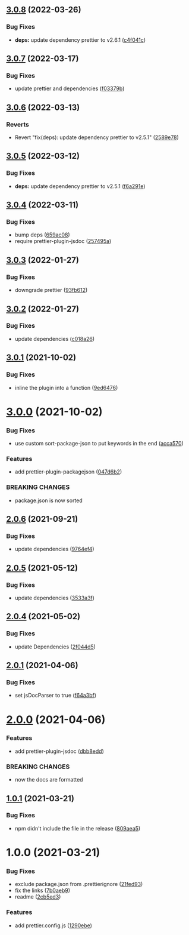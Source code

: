 ## [3.0.8](https://github.com/atom-community/prettier-config-atomic/compare/v3.0.7...v3.0.8) (2022-03-26)


### Bug Fixes

* **deps:** update dependency prettier to v2.6.1 ([c4f041c](https://github.com/atom-community/prettier-config-atomic/commit/c4f041ccf30514eb58087fb4a0731480e389045a))

## [3.0.7](https://github.com/atom-community/prettier-config-atomic/compare/v3.0.6...v3.0.7) (2022-03-17)


### Bug Fixes

* update prettier and dependencies ([f03379b](https://github.com/atom-community/prettier-config-atomic/commit/f03379b0bf8064c743fdca9df6203358637de91a))

## [3.0.6](https://github.com/atom-community/prettier-config-atomic/compare/v3.0.5...v3.0.6) (2022-03-13)


### Reverts

* Revert "fix(deps): update dependency prettier to v2.5.1" ([2589e78](https://github.com/atom-community/prettier-config-atomic/commit/2589e7846fb0a990de9a08926afc685123746208))

## [3.0.5](https://github.com/atom-community/prettier-config-atomic/compare/v3.0.4...v3.0.5) (2022-03-12)


### Bug Fixes

* **deps:** update dependency prettier to v2.5.1 ([f6a291e](https://github.com/atom-community/prettier-config-atomic/commit/f6a291e49ffe4fb906dd254f9be519b85326b6a8))

## [3.0.4](https://github.com/atom-community/prettier-config-atomic/compare/v3.0.3...v3.0.4) (2022-03-11)


### Bug Fixes

* bump deps ([659ac08](https://github.com/atom-community/prettier-config-atomic/commit/659ac086a9c36c13e0a41b104143206518f25e1f))
* require prettier-plugin-jsdoc ([257495a](https://github.com/atom-community/prettier-config-atomic/commit/257495a8d928cdca21dbfdda7cc044944cc00d15))

## [3.0.3](https://github.com/atom-community/prettier-config-atomic/compare/v3.0.2...v3.0.3) (2022-01-27)


### Bug Fixes

* downgrade prettier ([93fb612](https://github.com/atom-community/prettier-config-atomic/commit/93fb6122a23c7ccce1034b159cbd6f33ec080e66))

## [3.0.2](https://github.com/atom-community/prettier-config-atomic/compare/v3.0.1...v3.0.2) (2022-01-27)


### Bug Fixes

* update dependencies ([c018a26](https://github.com/atom-community/prettier-config-atomic/commit/c018a26bf11bbd382cc9b440d96b5a272ae07d02))

## [3.0.1](https://github.com/atom-community/prettier-config-atomic/compare/v3.0.0...v3.0.1) (2021-10-02)


### Bug Fixes

* inline the plugin into a function ([9ed6476](https://github.com/atom-community/prettier-config-atomic/commit/9ed6476afc83ccea79b577b880ca87998cb91a0a))

# [3.0.0](https://github.com/atom-community/prettier-config-atomic/compare/v2.0.6...v3.0.0) (2021-10-02)


### Bug Fixes

* use custom sort-package-json to put keywords in the end ([acca570](https://github.com/atom-community/prettier-config-atomic/commit/acca57044eeeec9425e0294fd4dd999e2f375905))


### Features

* add prettier-plugin-packagejson ([047d6b2](https://github.com/atom-community/prettier-config-atomic/commit/047d6b2e38be2ac14d53c8d767c485f08793c78a))


### BREAKING CHANGES

* package.json is now sorted

## [2.0.6](https://github.com/atom-community/prettier-config-atomic/compare/v2.0.5...v2.0.6) (2021-09-21)


### Bug Fixes

* update dependencies ([9764ef4](https://github.com/atom-community/prettier-config-atomic/commit/9764ef4cdf9e2cdaa9a496e6011f19b138c37ce4))

## [2.0.5](https://github.com/atom-community/prettier-config-atomic/compare/v2.0.4...v2.0.5) (2021-05-12)


### Bug Fixes

* update dependencies ([3533a3f](https://github.com/atom-community/prettier-config-atomic/commit/3533a3fb9a9aa8277cf0ebee82f73e1de22f348a))

## [2.0.4](https://github.com/atom-community/prettier-config-atomic/compare/v2.0.3...v2.0.4) (2021-05-02)


### Bug Fixes

* update Dependencies ([2f044d5](https://github.com/atom-community/prettier-config-atomic/commit/2f044d5d1b00be5fd5dc09930c6cc9bae187fa13))

## [2.0.1](https://github.com/atom-community/prettier-config-atomic/compare/v2.0.0...v2.0.1) (2021-04-06)


### Bug Fixes

* set jsDocParser to true ([f64a3bf](https://github.com/atom-community/prettier-config-atomic/commit/f64a3bf23739f747692738a617f3ea31db7634d9))

# [2.0.0](https://github.com/atom-community/prettier-config-atomic/compare/v1.0.1...v2.0.0) (2021-04-06)


### Features

* add prettier-plugin-jsdoc ([dbb8edd](https://github.com/atom-community/prettier-config-atomic/commit/dbb8edd9e03a3448bd79a0beeeb6d636364d590c))


### BREAKING CHANGES

* now the docs are formatted

## [1.0.1](https://github.com/atom-community/prettier-config-atomic/compare/v1.0.0...v1.0.1) (2021-03-21)


### Bug Fixes

* npm didn't include the file in the release ([809aea5](https://github.com/atom-community/prettier-config-atomic/commit/809aea5ff82d4eace15d892ff6390e0935dd2687))

# 1.0.0 (2021-03-21)


### Bug Fixes

* exclude package.json from .prettierignore ([21fed93](https://github.com/atom-community/prettier-config-atomic/commit/21fed93e8a0d55bc25e57ccb171f914df83f8c10))
* fix the links ([7b0aeb9](https://github.com/atom-community/prettier-config-atomic/commit/7b0aeb9ebfda9d90d4bc50a97da2fddca8e569ba))
* readme ([2cb5ed3](https://github.com/atom-community/prettier-config-atomic/commit/2cb5ed31494875eadded6f23e7d4413886896aa2))


### Features

* add prettier.config.js ([1290ebe](https://github.com/atom-community/prettier-config-atomic/commit/1290ebe0de4f566f883b4488254d4a120ad901b4))
